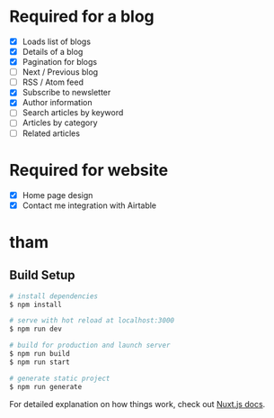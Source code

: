 # Required for a blog
- [x] Loads list of blogs
- [x] Details of a blog
- [x] Pagination for blogs
- [ ] Next / Previous blog
- [ ] RSS / Atom feed 
- [x] Subscribe to newsletter
- [x] Author information
- [ ] Search articles by keyword
- [ ] Articles by category
- [ ] Related articles

# Required for website
- [x] Home page design
- [x] Contact me integration with Airtable
# tham

## Build Setup

```bash
# install dependencies
$ npm install

# serve with hot reload at localhost:3000
$ npm run dev

# build for production and launch server
$ npm run build
$ npm run start

# generate static project
$ npm run generate
```

For detailed explanation on how things work, check out [Nuxt.js docs](https://nuxtjs.org).

